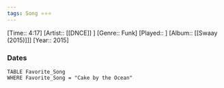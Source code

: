 ```yaml
---
tags: Song ⭐⭐⭐ 
---
```

[Time:: 4:17]
[Artist:: [[DNCE]] ]
[Genre:: Funk]
[Played:: ]
[Album:: [[Swaay (2015)]]]
[Year:: 2015]
### Dates
````dataview
TABLE Favorite_Song
WHERE Favorite_Song = "Cake by the Ocean"
````